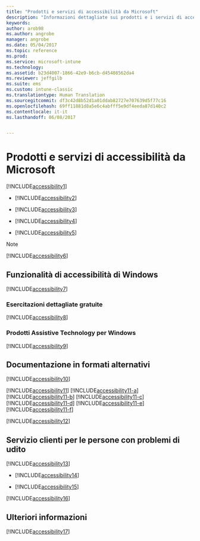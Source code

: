 ```yaml
---
title: "Prodotti e servizi di accessibilità da Microsoft"
description: "Informazioni dettagliate sui prodotti e i servizi di accessibilità da Microsoft."
keywords: 
author: arob98
ms.author: angrobe
manager: angrobe
ms.date: 05/04/2017
ms.topic: reference
ms.prod: 
ms.service: microsoft-intune
ms.technology: 
ms.assetid: b23d4007-1866-42e9-b6cb-d45408562da4
ms.reviewer: jeffgilb
ms.suite: ems
ms.custom: intune-classic
ms.translationtype: Human Translation
ms.sourcegitcommit: df3c42d8b52d1a01ddab82727e707639d5f77c16
ms.openlocfilehash: 69ff11881d8a5e6c4abfff5e9df4eeda87d140c2
ms.contentlocale: it-it
ms.lasthandoff: 06/08/2017


---
```


# <a name="accessibility-products-and-services-from-microsoft"></a>Prodotti e servizi di accessibilità da Microsoft
[!INCLUDE[accessibility1](./includes/accessibility1_md.md)]

-   [!INCLUDE[accessibility2](./includes/accessibility2_md.md)]

-   [!INCLUDE[accessibility3](./includes/accessibility3_md.md)]

-   [!INCLUDE[accessibility4](./includes/accessibility4_md.md)]

-   [!INCLUDE[accessibility5](./includes/accessibility5_md.md)]

> [!NOTE]
> [!INCLUDE[accessibility6](./includes/accessibility6_md.md)]

## <a name="accessibility-features-of-windows"></a>Funzionalità di accessibilità di Windows
[!INCLUDE[accessibility7](./includes/accessibility7_md.md)]

### <a name="free-step-by-step-tutorials"></a>Esercitazioni dettagliate gratuite
[!INCLUDE[accessibility8](./includes/accessibility8_md.md)]

### <a name="assistive-technology-products-for-windows"></a>Prodotti Assistive Technology per Windows
[!INCLUDE[accessibility9](./includes/accessibility9_md.md)]

## <a name="documentation-in-alternative-formats"></a>Documentazione in formati alternativi
[!INCLUDE[accessibility10](./includes/accessibility10_md.md)]

[!INCLUDE[accessibility11](./includes/accessibility11_md.md)]
[!INCLUDE[accessibility11-a](./includes/accessibility11-a_md.md)]
[!INCLUDE[accessibility11-b](./includes/accessibility11-b_md.md)]
[!INCLUDE[accessibility11-c](./includes/accessibility11-c_md.md)]
[!INCLUDE[accessibility11-d](./includes/accessibility11-d_md.md)]
[!INCLUDE[accessibility11-e](./includes/accessibility11-e_md.md)]
[!INCLUDE[accessibility11-f](./includes/accessibility11-f_md.md)]

[!INCLUDE[accessibility12](./includes/accessibility12_md.md)]

## <a name="customer-service-for-people-with-hearing-impairments"></a>Servizio clienti per le persone con problemi di udito
[!INCLUDE[accessibility13](./includes/accessibility13_md.md)]

-   [!INCLUDE[accessibility14](./includes/accessibility14_md.md)]

-   [!INCLUDE[accessibility15](./includes/accessibility15_md.md)]

[!INCLUDE[accessibility16](./includes/accessibility16_md.md)]

## <a name="for-more-information"></a>Ulteriori informazioni
[!INCLUDE[accessibility17](./includes/accessibility17_md.md)]

